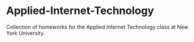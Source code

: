 # Applied-Internet-Technology
Collection of homeworks for the Applied Internet Technology class at New York University. 
